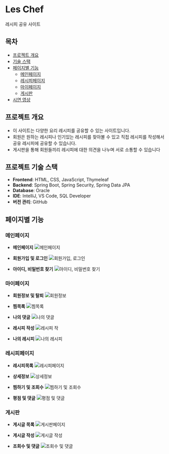 # Les Chef
레시피 공유 사이트

## 목차
- [프로젝트 개요](#프로젝트-개요)
- [기술 스택](#프로젝트-기술-스택)
- [페이지별 기능](#페이지별-기능)
  - [메인페이지](#메인페이지)
  - [레시피페이지](#레시피페이지)
  - [마이페이지](#마이페이지)
  - [게시판](#게시판)
- [시연 영상](#시연-영상)
  
## 프로젝트 개요
* 이 사이트는 다양한 요리 레시피를 공유할 수 있는 사이트입니다.
* 회원은 원하는 레시피나 인기있는 레시피를 찾아볼 수 있고 직접 레시피를 작성해서 공유 레시피에 공유할 수 있습니다.
* 게시판을 통해 회원들끼리 레시피에 대한 의견을 나누며 서로 소통할 수 있습니다
## 프로젝트 기술 스택
- **Frontend**: HTML, CSS, JavaScript, Thymeleaf
- **Backend**: Spring Boot, Spring Security, Spring Data JPA
- **Database**: Oracle
- **IDE**: IntelliJ, VS Code, SQL Developer
- **버전 관리**: GitHub

## 페이지별 기능

### 메인페이지
- **메인페이지**
![메인페이지](https://github.com/Ddonggirim/Les_chef_home/blob/master/README%20%EC%9D%B4%EB%AF%B8%EC%A7%80/%EB%A9%94%EC%9D%B8%ED%99%94%EB%A9%B4.png)

- **회원가입 및 로그인**
 ![회원가입, 로그인](https://github.com/Ddonggirim/Les_chef_home/blob/master/README%20%EC%9D%B4%EB%AF%B8%EC%A7%80/%ED%9A%8C%EC%9B%90%EA%B0%80%EC%9E%85%20%EB%B0%8F%20%EB%A1%9C%EA%B7%B8%EC%9D%B8.png)
- **아이디, 비밀번호 찾기**
 ![아이디, 비밀번호 찾기](https://github.com/Ddonggirim/Les_chef_home/blob/master/README%20%EC%9D%B4%EB%AF%B8%EC%A7%80/%EC%95%84%EC%9D%B4%EB%94%94%20%EB%B0%8F%20%EB%B9%84%EB%B0%80%EB%B2%88%ED%98%B8%20%EC%B0%BE%EA%B8%B0.png)


### 마이페이지

- **회원정보 및 탈퇴**
![회원정보](https://github.com/Ddonggirim/Les_chef_home/blob/master/README%20%EC%9D%B4%EB%AF%B8%EC%A7%80/%ED%9A%8C%EC%9B%90%EC%A0%95%EB%B3%B4.png)

- **찜목록**
![찜목록](https://github.com/Ddonggirim/Les_chef_home/blob/master/README%20%EC%9D%B4%EB%AF%B8%EC%A7%80/%EC%B0%9C%EB%AA%A9%EB%A1%9D.png)
- **나의 댓글**
![나의 댓글](https://github.com/Ddonggirim/Les_chef_home/blob/master/README%20%EC%9D%B4%EB%AF%B8%EC%A7%80/%EB%82%98%EC%9D%98%20%EB%8C%93%EA%B8%80.png)

- **레시피 작성**
![레시피 작](https://github.com/Ddonggirim/Les_chef_home/blob/master/README%20%EC%9D%B4%EB%AF%B8%EC%A7%80/%EB%A0%88%EC%8B%9C%ED%94%BC%EC%9E%91%EC%84%B1.png)

- **나의 레시피**
![나의 레시피](https://github.com/Ddonggirim/Les_chef_home/blob/master/README%20%EC%9D%B4%EB%AF%B8%EC%A7%80/%EB%82%98%EC%9D%98%EB%A0%88%EC%8B%9C%ED%94%BC.png)

### 레시피페이지

- **레시피목록**
![레시피페이지](https://github.com/Ddonggirim/Les_chef_home/blob/master/README%20%EC%9D%B4%EB%AF%B8%EC%A7%80/%EB%A0%88%EC%8B%9C%ED%94%BC.png)

- **상세정보**
![상세정보](https://github.com/Ddonggirim/Les_chef_home/blob/master/README%20%EC%9D%B4%EB%AF%B8%EC%A7%80/%EC%83%81%EC%84%B8%EC%A0%95%EB%B3%B4.png)

- **찜하기 및 조회수**
![찜하기 및 조회수](https://github.com/Ddonggirim/Les_chef_home/blob/master/README%20%EC%9D%B4%EB%AF%B8%EC%A7%80/%EC%B0%9C.png)

- **평점 및 댓글**
![평점 및 댓글](https://github.com/Ddonggirim/Les_chef_home/blob/master/README%20%EC%9D%B4%EB%AF%B8%EC%A7%80/%EB%8C%93%EA%B8%80%2C%20%ED%8F%89%EC%A0%90.png)


### 게시판

- **게시글 목록**
![게시판페이지](https://github.com/Ddonggirim/Les_chef_home/blob/master/README%20%EC%9D%B4%EB%AF%B8%EC%A7%80/%EA%B2%8C%EC%8B%9C%EA%B8%80%20%EB%AA%A9%EB%A1%9D.png)

- **게시글 작성**
![게시글 작성](https://github.com/Ddonggirim/Les_chef_home/blob/master/README%20%EC%9D%B4%EB%AF%B8%EC%A7%80/%EA%B2%8C%EC%8B%9C%EA%B8%80%EC%9E%91%EC%84%B1.png)

- **조회수 및 댓글**
![조회수 및 댓글](https://github.com/Ddonggirim/Les_chef_home/blob/master/README%20%EC%9D%B4%EB%AF%B8%EC%A7%80/%EC%A1%B0%ED%9A%8C%EC%88%98%20%EB%B0%8F%20%EB%8C%93%EA%B8%80.png)


